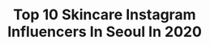 ---
title: Top 10 Skincare Instagram Influencers In Seoul In 2020
description: >-
  Find top skincare Instagram influencers in Seoul in 2020. Most popular hashtags: #ad #skincare #jeju #lifestyle.
platform: Instagram
profiles:
  - username: "ascia"
    fullname: >-
      Ascia • آسيا
    location: "South Korea"
    followers: 2716832
    engagement: 116
    commentsToLikes: 0.011630
    avatar: "https://scontent-bos3-1.cdninstagram.com/v/t51.2885-19/s320x320/74613702_755975364897830_4580027470891188224_n.jpg?_nc_ht=scontent-bos3-1.cdninstagram.com&_nc_ohc=V8_jPlyM0n4AX_I8GlK&oh=4ca0bc653a7e9d0a97df47ab9e596897&oe=5EBC08B8"
    verified: true
    hashtags: "#scandal, #osn, #nonstopentertainment, #ad"
  - username: "sy__nini"
    fullname: >-
      ⛰
    location: "South Korea"
    followers: 11811
    engagement: 1360
    commentsToLikes: 0.032446
    avatar: "https://scontent-lhr8-1.cdninstagram.com/v/t51.2885-19/s320x320/67193435_374854733169819_847633086018486272_n.jpg?_nc_ht=scontent-lhr8-1.cdninstagram.com&_nc_ohc=IOAb0H45cw0AX8nOvPc&oh=d8eead8a8f85014e0a06877662c600ab&oe=5EBA44C1"
    verified: false
    hashtags: "#jeju, #lifestyle, #bodyscrub, #100"
  - username: "beautybemused"
    fullname: >-
      Lisa
    location: "South Korea"
    followers: 14658
    engagement: 176
    commentsToLikes: 0.113223
    avatar: "https://scontent-bos3-1.cdninstagram.com/v/t51.2885-19/s320x320/32121565_2048031425468746_1022918595518136320_n.jpg?_nc_ht=scontent-bos3-1.cdninstagram.com&_nc_ohc=AQ2gDdngayYAX_KHQwl&oh=6d439ff08a3061a9993991d85233d598&oe=5EB7F659"
    verified: false
    hashtags: "#morningroutine, #glowingskin, #ontheblog, #lazysundaymorning"
  - username: "ri__ta__"
    fullname: >-
      리타
    location: "South Korea"
    followers: 60708
    engagement: 155
    commentsToLikes: 0.007425
    avatar: "https://scontent-ams4-1.cdninstagram.com/v/t51.2885-19/s320x320/91640995_663518341115797_2781030451312066560_n.jpg?_nc_ht=scontent-ams4-1.cdninstagram.com&_nc_ohc=ygufV54sfQUAX_ak8xb&oh=4277bba229a1d24a5453eefc57087851&oe=5EB5A686"
    verified: false
    hashtags: "#macpowderkissliquidlipcolour, #ad, #selfie, #br10"
  - username: "byjeannine"
    fullname: >-
      JEANNINE
    location: "South Korea"
    followers: 467466
    engagement: 478
    commentsToLikes: 0.034932
    avatar: "https://scontent-bos3-1.cdninstagram.com/v/t51.2885-19/s320x320/91953809_258678295176718_1186877550408761344_n.jpg?_nc_ht=scontent-bos3-1.cdninstagram.com&_nc_ohc=MmNLpVTgv08AX8oAk8C&oh=0db715318f0facc4cb659126ad36a78c&oe=5EB9D57F"
    verified: false
    hashtags: "#23, #clown, #flatlayinspo, #makeupflatlay"
  - username: "teoyang"
    fullname: >-
      Teo Yang 양태오
    location: "South Korea"
    followers: 68662
    engagement: 165
    commentsToLikes: 0.018462
    avatar: "https://scontent-amt2-1.cdninstagram.com/v/t51.2885-19/s320x320/15534856_1845984432352715_3471802350904016896_a.jpg?_nc_ht=scontent-amt2-1.cdninstagram.com&_nc_ohc=B-m2bazo2YEAX-JC61Q&oh=e7f0a14dc35743d592f552146e5426cf&oe=5EB58191"
    verified: false
    hashtags: "#degournay, #sponsoredby, #mmca, #morningspa"
  - username: "ascia"
    fullname: >-
      Ascia • آسيا
    location: "South Korea"
    followers: 2716832
    engagement: 116
    commentsToLikes: 0.011630
    avatar: "https://scontent-bos3-1.cdninstagram.com/v/t51.2885-19/s320x320/74613702_755975364897830_4580027470891188224_n.jpg?_nc_ht=scontent-bos3-1.cdninstagram.com&_nc_ohc=V8_jPlyM0n4AX_I8GlK&oh=4ca0bc653a7e9d0a97df47ab9e596897&oe=5EBC08B8"
    verified: true
    hashtags: "#scandal, #osn, #nonstopentertainment, #ad"
  - username: "sy__nini"
    fullname: >-
      ⛰
    location: "South Korea"
    followers: 11811
    engagement: 1360
    commentsToLikes: 0.032446
    avatar: "https://scontent-lhr8-1.cdninstagram.com/v/t51.2885-19/s320x320/67193435_374854733169819_847633086018486272_n.jpg?_nc_ht=scontent-lhr8-1.cdninstagram.com&_nc_ohc=IOAb0H45cw0AX8nOvPc&oh=d8eead8a8f85014e0a06877662c600ab&oe=5EBA44C1"
    verified: false
    hashtags: "#jeju, #lifestyle, #bodyscrub, #100"
  - username: "kjin_717"
    fullname: >-
      Kwang Jin
    location: "South Korea"
    followers: 25785
    engagement: 1097
    commentsToLikes: 0.027316
    avatar: "https://scontent-amt2-1.cdninstagram.com/v/t51.2885-19/s320x320/67571072_376913802971076_1896078643566739456_n.jpg?_nc_ht=scontent-amt2-1.cdninstagram.com&_nc_ohc=67sfOUVjxi8AX_7puHC&oh=a04595e5af96ab0d9c2dac8d5d29e51c&oe=5EB52990"
    verified: false
    hashtags: "#holiday, #fotoconmijefe, #elpialaderodeguadalajara, #trickeye"
  - username: "byjeannine"
    fullname: >-
      JEANNINE
    location: "South Korea"
    followers: 467466
    engagement: 478
    commentsToLikes: 0.034932
    avatar: "https://scontent-bos3-1.cdninstagram.com/v/t51.2885-19/s320x320/91953809_258678295176718_1186877550408761344_n.jpg?_nc_ht=scontent-bos3-1.cdninstagram.com&_nc_ohc=MmNLpVTgv08AX8oAk8C&oh=0db715318f0facc4cb659126ad36a78c&oe=5EB9D57F"
    verified: false
    hashtags: "#23, #clown, #flatlayinspo, #makeupflatlay"
---